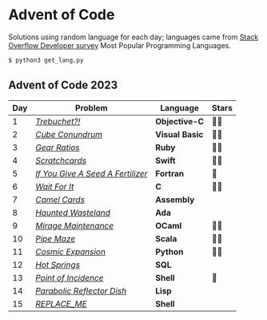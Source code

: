 # Advent of Code

Solutions using random language for each day; languages came from [Stack Overflow Developer survey](https://survey.stackoverflow.co/2023/#section-most-popular-technologies-programming-scripting-and-markup-languages) Most Popular Programming Languages.

```sh
$ python3 get_lang.py
```

## Advent of Code 2023

| Day | Problem                                                                  | Language         | Stars |
|-----|--------------------------------------------------------------------------|------------------|-------|
| 1   | [*Trebuchet?!*](https://adventofcode.com/2023/day/1)                     | **Objective-C**  |     |
| 2   | [*Cube Conundrum*](https://adventofcode.com/2023/day/2)                  | **Visual Basic** |     |
| 3   | [*Gear Ratios*](https://adventofcode.com/2023/day/3)                     | **Ruby**         |     |
| 4   | [*Scratchcards*](https://adventofcode.com/2023/day/4)                    | **Swift**        |     |
| 5   | [*If You Give A Seed A Fertilizer*](https://adventofcode.com/2023/day/5) | **Fortran**      |      |
| 6   | [*Wait For It*](https://adventofcode.com/2023/day/6)                     | **C**            |     |
| 7   | [*Camel Cards*](https://adventofcode.com/2023/day/7)                     | **Assembly**     |       |
| 8   | [*Haunted Wasteland*](https://adventofcode.com/2023/day/8)               | **Ada**          |       |
| 9   | [*Mirage Maintenance*](https://adventofcode.com/2023/day/9)              | **OCaml**        |     |
| 10  | [*Pipe Maze*](https://adventofcode.com/2023/day/10)                      | **Scala**        |     |
| 11  | [*Cosmic Expansion*](https://adventofcode.com/2023/day/11)               | **Python**       |     |
| 12  | [*Hot Springs*](https://adventofcode.com/2023/day/12)                    | **SQL**          |       |
| 13  | [*Point of Incidence*](https://adventofcode.com/2023/day/13)             | **Shell**        |      |
| 14  | [*Parabolic Reflector Dish*](https://adventofcode.com/2023/day/14)       | **Lisp**         |       |
| 15  | [*REPLACE_ME*](https://adventofcode.com/2023/day/15)                     | **Shell**        |       |
